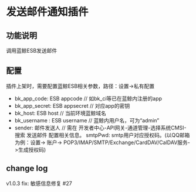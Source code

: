 # 发送邮件通知插件

## 功能说明
调用蓝鲸ESB发送邮件

## 配置
插件上架时，需要配置蓝鲸ESB相关参数，路径：设置->私有配置
- bk_app_code: ESB appcode // 如bk_ci等已在蓝鲸内注册的app
- bk_app_secret: ESB appsecret // 对应app的密钥
- bk_host: ESB host // 当前环境蓝鲸域名
- bk_username : ESB username // 蓝鲸内用户名，可为“admin”
- sender: 邮件发送人 // 需在 开发者中心-API网关-通道管理-选择系统CMSI-搜索 发送邮件 配置相关信息。
  smtpPwd: smtp用户对应授权码。(以QQ邮箱为例：设置-> 账户-> POP3/IMAP/SMTP/Exchange/CardDAV/CalDAV服务->生成授权码) 


## change log

v1.0.3
fix: 敏感信息修复 #27
